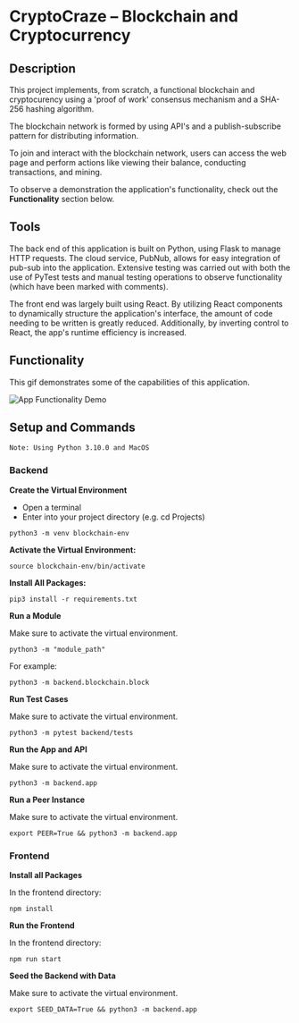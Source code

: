 # CryptoCraze – Blockchain and Cryptocurrency

## Description

This project implements, from scratch, a functional blockchain and cryptocurency using a 'proof of work' consensus mechanism and a SHA-256 hashing algorithm. 

The blockchain network is formed by using API's and a publish-subscribe pattern for distributing information. 

To join and interact with the blockchain network, users can access the web page and perform actions like viewing their balance, conducting transactions, and mining.

To observe a demonstration the application's functionality, check out the **Functionality** section below.

## Tools

The back end of this application is built on Python, using Flask to manage HTTP requests. The cloud service, PubNub, allows for easy integration of pub-sub into the application. Extensive testing was carried out with both the use of PyTest tests and manual testing operations to observe functionality (which have been marked with comments).

The front end was largely built using React. By utilizing React components to dynamically structure the application's interface, the amount of code needing to be written is greatly reduced. Additionally, by inverting control to React, the app's runtime efficiency is increased.

## Functionality

This gif demonstrates some of the capabilities of this application.

![App Functionality Demo](crypto_craze.gif)

## Setup and Commands

`Note: Using Python 3.10.0 and MacOS`

### Backend

**Create the Virtual Environment**
- Open a terminal
- Enter into your project directory (e.g. cd Projects)
```
python3 -m venv blockchain-env
```

**Activate the Virtual Environment:**
``` 
source blockchain-env/bin/activate
```

**Install All Packages:**
```
pip3 install -r requirements.txt
```

**Run a Module**

Make sure to activate the virtual environment.
```
python3 -m "module_path"
```
For example:
```
python3 -m backend.blockchain.block
```

**Run Test Cases**

Make sure to activate the virtual environment.
```
python3 -m pytest backend/tests
```

**Run the App and API**

Make sure to activate the virtual environment.
```
python3 -m backend.app
```

**Run a Peer Instance**

Make sure to activate the virtual environment.
```
export PEER=True && python3 -m backend.app
```

### Frontend

**Install all Packages**

In the frontend directory:
```
npm install
```

**Run the Frontend**

In the frontend directory:
```
npm run start
```

**Seed the Backend with Data**

Make sure to activate the virtual environment.
```
export SEED_DATA=True && python3 -m backend.app
```

